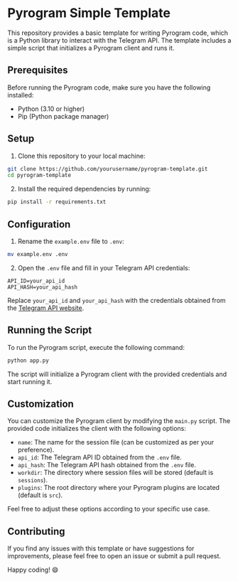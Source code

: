 # Pyrogram Simple Template

This repository provides a basic template for writing Pyrogram code, which is a Python library to interact with the Telegram API. The template includes a simple script that initializes a Pyrogram client and runs it.

## Prerequisites

Before running the Pyrogram code, make sure you have the following installed:

- Python (3.10 or higher)
- Pip (Python package manager)

## Setup

1. Clone this repository to your local machine:

```bash
git clone https://github.com/yourusername/pyrogram-template.git
cd pyrogram-template
```

2. Install the required dependencies by running:

```bash
pip install -r requirements.txt
```

## Configuration

1. Rename the `example.env` file to `.env`:

```bash
mv example.env .env
```

2. Open the `.env` file and fill in your Telegram API credentials:

```plaintext
API_ID=your_api_id
API_HASH=your_api_hash
```

Replace `your_api_id` and `your_api_hash` with the credentials obtained from the [Telegram API website](https://my.telegram.org/apps).

## Running the Script

To run the Pyrogram script, execute the following command:

```bash
python app.py
```

The script will initialize a Pyrogram client with the provided credentials and start running it.

## Customization

You can customize the Pyrogram client by modifying the `main.py` script. The provided code initializes the client with the following options:

- `name`: The name for the session file (can be customized as per your preference).
- `api_id`: The Telegram API ID obtained from the `.env` file.
- `api_hash`: The Telegram API hash obtained from the `.env` file.
- `workdir`: The directory where session files will be stored (default is `sessions`).
- `plugins`: The root directory where your Pyrogram plugins are located (default is `src`).

Feel free to adjust these options according to your specific use case.

## Contributing

If you find any issues with this template or have suggestions for improvements, please feel free to open an issue or submit a pull request.

Happy coding! 😄